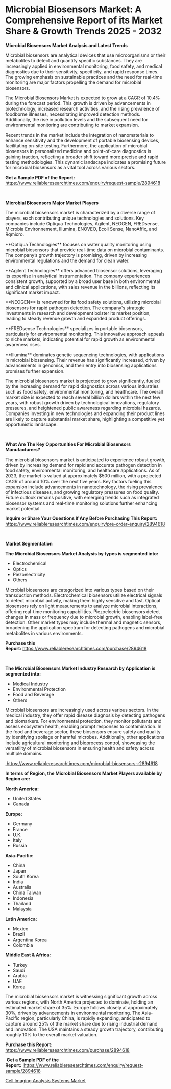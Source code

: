 <p><h1>Microbial Biosensors Market: A Comprehensive Report of its Market Share & Growth Trends 2025 - 2032</h1></p><p><strong>Microbial Biosensors Market Analysis and Latest Trends</strong></p>
<p><p>Microbial biosensors are analytical devices that use microorganisms or their metabolites to detect and quantify specific substances. They are increasingly applied in environmental monitoring, food safety, and medical diagnostics due to their sensitivity, specificity, and rapid response times. The growing emphasis on sustainable practices and the need for real-time monitoring are major factors propelling the demand for microbial biosensors.</p><p>The Microbial Biosensors Market is expected to grow at a CAGR of 10.4% during the forecast period. This growth is driven by advancements in biotechnology, increased research activities, and the rising prevalence of foodborne illnesses, necessitating improved detection methods. Additionally, the rise in pollution levels and the subsequent need for environmental monitoring are contributing to market expansion. </p><p>Recent trends in the market include the integration of nanomaterials to enhance sensitivity and the development of portable biosensing devices, facilitating on-site testing. Furthermore, the application of microbial biosensors in personalized medicine and point-of-care diagnostics is gaining traction, reflecting a broader shift toward more precise and rapid testing methodologies. This dynamic landscape indicates a promising future for microbial biosensors as a vital tool across various sectors.</p></p>
<p><strong>Get a Sample PDF of the Report:&nbsp;</strong> <a href="https://www.reliableresearchtimes.com/enquiry/request-sample/2894618?utm_campaign=3137&utm_medium=2&utm_source=Github&utm_content=ia&utm_term=15032025&utm_id=microbial-biosensors">https://www.reliableresearchtimes.com/enquiry/request-sample/2894618</a></p>
<p>&nbsp;</p>
<p><strong>Microbial Biosensors Major Market Players</strong></p>
<p><p>The microbial biosensors market is characterized by a diverse range of players, each contributing unique technologies and solutions. Key companies include Optiqua Technologies, Agilent, NEOGEN, FREDsense, Microbia Environnement, Illumina, ENOVEO, Ecoli Sense, NanoAffix, and Rqmicro.</p><p>**Optiqua Technologies** focuses on water quality monitoring using microbial biosensors that provide real-time data on microbial contaminants. The company’s growth trajectory is promising, driven by increasing environmental regulations and the demand for clean water.</p><p>**Agilent Technologies** offers advanced biosensor solutions, leveraging its expertise in analytical instrumentation. The company experiences consistent growth, supported by a broad user base in both environmental and clinical applications, with sales revenue in the billions, reflecting its significant market impact.</p><p>**NEOGEN** is renowned for its food safety solutions, utilizing microbial biosensors for rapid pathogen detection. The company's strategic investments in research and development bolster its market position, leading to steady revenue growth and expanded product offerings.</p><p>**FREDsense Technologies** specializes in portable biosensors, particularly for environmental monitoring. This innovative approach appeals to niche markets, indicating potential for rapid growth as environmental awareness rises.</p><p>**Illumina** dominates genetic sequencing technologies, with applications in microbial biosensing. Their revenue has significantly increased, driven by advancements in genomics, and their entry into biosensing applications promises further expansion.</p><p>The microbial biosensors market is projected to grow significantly, fueled by the increasing demand for rapid diagnostics across various industries such as food safety, environmental monitoring, and healthcare. The overall market size is expected to reach several billion dollars within the next few years, with robust growth driven by technological innovations, regulatory pressures, and heightened public awareness regarding microbial hazards. Companies investing in new technologies and expanding their product lines are likely to capture substantial market share, highlighting a competitive yet opportunistic landscape.</p></p>
<p>&nbsp;</p>
<p><strong>What Are The Key Opportunities For Microbial Biosensors Manufacturers?</strong></p>
<p><p>The microbial biosensors market is anticipated to experience robust growth, driven by increasing demand for rapid and accurate pathogen detection in food safety, environmental monitoring, and healthcare applications. As of 2023, the market is valued at approximately $500 million, with a projected CAGR of around 10% over the next five years. Key factors fueling this expansion include advancements in nanotechnology, the rising prevalence of infectious diseases, and growing regulatory pressures on food quality. Future outlook remains positive, with emerging trends such as integrated biosensor systems and real-time monitoring solutions further enhancing market potential.</p></p>
<p><strong>Inquire or Share Your Questions If Any Before Purchasing This Report:</strong> <a href="https://www.reliableresearchtimes.com/enquiry/pre-order-enquiry/2894618?utm_campaign=3137&utm_medium=2&utm_source=Github&utm_content=ia&utm_term=15032025&utm_id=microbial-biosensors">https://www.reliableresearchtimes.com/enquiry/pre-order-enquiry/2894618</a></p>
<p>&nbsp;</p>
<p><strong>Market Segmentation</strong></p>
<p><strong>The Microbial Biosensors Market Analysis by types is segmented into:</strong></p>
<p><ul><li>Electrochemical</li><li>Optics</li><li>Piezoelectricity</li><li>Others</li></ul></p>
<p><p>Microbial biosensors are categorized into various types based on their transduction methods. Electrochemical biosensors utilize electrical signals to detect microbial activity, making them highly sensitive and fast. Optical biosensors rely on light measurements to analyze microbial interactions, offering real-time monitoring capabilities. Piezoelectric biosensors detect changes in mass or frequency due to microbial growth, enabling label-free detection. Other market types may include thermal and magnetic sensors, broadening the application spectrum for detecting pathogens and microbial metabolites in various environments.</p></p>
<p><strong>Purchase this Report:&nbsp;</strong><a href="https://www.reliableresearchtimes.com/purchase/2894618?utm_campaign=3137&utm_medium=2&utm_source=Github&utm_content=ia&utm_term=15032025&utm_id=microbial-biosensors">https://www.reliableresearchtimes.com/purchase/2894618</a></p>
<p>&nbsp;</p>
<p><strong>The Microbial Biosensors Market Industry Research by Application is segmented into:</strong></p>
<p><ul><li>Medical Industry</li><li>Environmental Protection</li><li>Food and Beverage</li><li>Others</li></ul></p>
<p><p>Microbial biosensors are increasingly used across various sectors. In the medical industry, they offer rapid disease diagnosis by detecting pathogens and biomarkers. For environmental protection, they monitor pollutants and assess ecosystem health, enabling prompt responses to contamination. In the food and beverage sector, these biosensors ensure safety and quality by identifying spoilage or harmful microbes. Additionally, other applications include agricultural monitoring and bioprocess control, showcasing the versatility of microbial biosensors in ensuring health and safety across multiple domains.</p></p>
<p><a href="https://www.reliableresearchtimes.com/microbial-biosensors-r2894618?utm_campaign=3137&utm_medium=2&utm_source=Github&utm_content=ia&utm_term=15032025&utm_id=microbial-biosensors">&nbsp;https://www.reliableresearchtimes.com/microbial-biosensors-r2894618</a></p>
<p><strong>In terms of Region, the Microbial Biosensors Market Players available by Region are:</strong></p>
<p>
    <p> <strong> North America: </strong>
        <ul>
            <li>United States</li>
            <li>Canada</li>
        </ul>
        </p> 
    <p> <strong> Europe: </strong>
        <ul>
            <li>Germany</li>
            <li>France</li>
            <li>U.K.</li>
            <li>Italy</li>
            <li>Russia</li>
        </ul>
        </p> 
    <p> <strong> Asia-Pacific: </strong>
        <ul>
            <li>China</li>
            <li>Japan</li>
            <li>South Korea</li>
            <li>India</li>
            <li>Australia</li>
            <li>China Taiwan</li>
            <li>Indonesia</li>
            <li>Thailand</li>
            <li>Malaysia</li>
        </ul>
        </p> 
    <p> <strong> Latin America: </strong>
        <ul>
            <li>Mexico</li>
            <li>Brazil</li>
            <li>Argentina Korea</li>
            <li>Colombia</li>
        </ul>
        </p> 
    <p> <strong> Middle East & Africa: </strong>
        <ul>
            <li>Turkey</li>
            <li>Saudi</li>
            <li>Arabia</li>
            <li>UAE</li>
            <li>Korea</li>
        </ul>
    </p>
    </p>
<p><p>The microbial biosensors market is witnessing significant growth across various regions, with North America projected to dominate, holding an estimated market share of 35%. Europe follows closely at approximately 30%, driven by advancements in environmental monitoring. The Asia-Pacific region, particularly China, is rapidly expanding, anticipated to capture around 25% of the market share due to rising industrial demand and innovation. The USA maintains a steady growth trajectory, contributing roughly 10% to the overall market valuation.</p></p>
<p><strong>Purchase this Report: </strong><a href="https://www.reliableresearchtimes.com/purchase/2894618?utm_campaign=3137&utm_medium=2&utm_source=Github&utm_content=ia&utm_term=15032025&utm_id=microbial-biosensors">https://www.reliableresearchtimes.com/purchase/2894618</a></p>
<p>&nbsp;<strong>Get a Sample PDF of the Report:&nbsp;&nbsp;</strong><a href="https://www.reliableresearchtimes.com/enquiry/request-sample/2894618?utm_campaign=3137&utm_medium=2&utm_source=Github&utm_content=ia&utm_term=15032025&utm_id=microbial-biosensors">https://www.reliableresearchtimes.com/enquiry/request-sample/2894618</a></p>
<p><strong></strong></p>
<p><p><a href="https://github.com/organophelia8282/Market-Research-Report-List-1/blob/main/cell-imaging-analysis-systems-market.md?utm_campaign=3137&utm_medium=2&utm_source=Github&utm_content=ia&utm_term=15032025&utm_id=microbial-biosensors">Cell Imaging Analysis Systems Market</a></p></p>